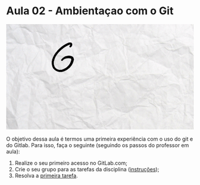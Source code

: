 # Aula 02 - Ambientaçao com o Git

![Ideia Git](./images/git/git.gif)

O objetivo dessa aula é termos uma primeira experiência com o uso do git
e do Gitlab. Para isso, faça o seguinte (seguindo os passos do professor
em aula):

1. Realize o seu primeiro acesso no GitLab.com;
2. Crie o seu grupo para as tarefas da disciplina ([instruções](instrucoes_submissao_tarefas_e_trabalhos.md));
3. Resolva a [primeira tarefa](https://gitlab.com/ds122-alexkutzke/ds122-prepare-assignment).
